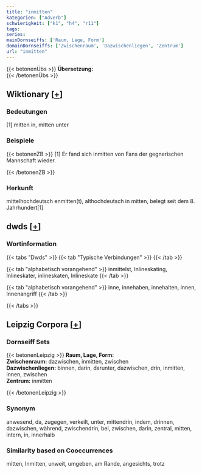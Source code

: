 ```yaml
---
title: "inmitten"
kategorien: ["Adverb"]
schwierigkeit: ["k1", "h4", "r11"]
tags:
series:
mainDornseiffs: ['Raum, Lage, Form']
domainDornseiffs: ['Zwischenraum', 'Dazwischenliegen', 'Zentrum']
url: "inmitten"
---
```


{{< betonenÜbs >}}
**Übersetzung:**  
{{< /betonenÜbs >}}

## Wiktionary [[+](https://de.wiktionary.org/wiki/inmitten)]

### Bedeutungen
[1] mitten in, mitten unter  

### Beispiele
{{< betonenZB >}}
[1] Er fand sich inmitten von Fans der gegnerischen Mannschaft wieder.  

{{< /betonenZB >}}
### Herkunft
mittelhochdeutsch enmitten(t), althochdeutsch in mitten, belegt seit dem 8. Jahrhundert[1]  



## dwds [[+](https://www.dwds.de/wb/inmitten)]

### Wortinformation
{{< tabs "Dwds" >}}
{{< tab "Typische Verbindungen" >}}
{{< /tab >}}

{{< tab "alphabetisch vorangehend" >}}
inmittelst, Inlineskating, Inlineskater, inlineskaten, Inlineskate
{{< /tab >}}

{{< tab "alphabetisch vorangehend" >}}
inne, innehaben, innehalten, innen, Innenangriff
{{< /tab >}}

{{< /tabs >}}

## Leipzig Corpora [[+](https://corpora.uni-leipzig.de/en/res?word=inmitten&corpusId=deu_newscrawl-public_2018)]

### Dornseiff Sets
{{< betonenLeipzig >}}
**Raum, Lage, Form:**  
**Zwischenraum:** dazwischen, inmitten, zwischen  
**Dazwischenliegen:** binnen, darin, darunter, dazwischen, drin, inmitten, innen, zwischen  
**Zentrum:** inmitten  

{{< /betonenLeipzig >}}

### Synonym
anwesend, da, zugegen, verkeilt, unter, mittendrin, indem, drinnen, dazwischen, während, zwischendrin, bei, zwischen, darin, zentral, mitten, intern, in, innerhalb


### Similarity based on Cooccurrences
mitten, Inmitten, unweit, umgeben, am Rande, angesichts, trotz

